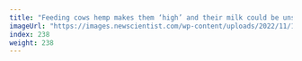 ```yaml
---
title: "Feeding cows hemp makes them ‘high’ and their milk could be unsafe"
imageUrl: "https://images.newscientist.com/wp-content/uploads/2022/11/14150824/SEI_133595655.jpg?width=600"
index: 238
weight: 238
---
```

